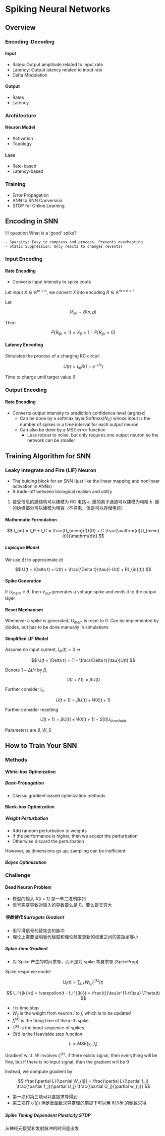 # Spiking Neural Networks

## Overview

### Encoding-Decoding

#### Input

- Rates: Output amplitude related to input rate
- Latency: Output latency related to input rate
- Delta Modulation

#### Output

- Rates
- Latency

### Architecture

#### Neuron Model

- Activation
- Topology

#### Loss

- Rate-based
- Latency-based

### Training

- Error Propagation
- ANN to SNN Conversion
- STDP for Online Learning

## Encoding in SNN

!!! question What is a 'good' spike?

    - Sparsity: Easy to compress and process; Prevents overheating
    - Static Suppression: Only reacts to changes (events)

### Input Encoding

#### Rate Encoding

- Converts input intensity to spike couts

Let input $X \in \mathbb{R}^{m \times n}$, we convert $X$ into encoding $R \in \mathbb{R}^{m\times n\times t}$

Let

$$ R_{ijk} \sim B(n, p) $$

Then

$$ P[R_{ijk} = 1] = X_{ij} = 1 - P[R_{ijk} = 0] $$

#### Latency Encoding

Simulates the process of a charging RC circuit

$$ U(t) = I_{in}R(1 - e^{-t/\tau}) $$

Time to charge until target value $\theta$

### Output Encoding

#### Rate Encoding

- Converts output intensity to prediction confidence level (argmax)
  - Can be done by a softmax layer $\mathrm{Softmax}(N_C)$ whose input is the number of spikes in a time interval for each output neuron
  - Can also be done by a MSE error function
    - Less robust to noise, but only requires one output neuron so the network can be smaller

## Training Algorithm for SNN

### Leaky Integrate and Fire (LIF) Neuron

- The buiding block for an SNN (just like the linear mapping and nonlinear activation in ANNs)
- A trade-off between biological realism and utility

1. 接受信息的膜结构可以建模为 RC 电路
   a. 膜的离子通道可以建模为电阻
   b. 膜的绝缘部分可以建模为电容（不导电，但是可以存储电荷）

#### Mathematic Formulation

$$ I_{in} = I_R + I_C = \frac{U_{mem}(t)}{R} + C \frac{\mathrm{d}U_{mem}(t)}{\mathrm{d}t} $$

##### Lapicque Model

We use $\Delta t$ to approximate $\mathrm{d}t$

$$ U(t + \Delta t) = U(t) + \frac{\Delta t}{\tau}(-U(t) + RI_{in}(t)) $$

#### Spike Generation

If $U_{mem} \ge \vartheta$, then $V_{out}$ generates a voltage spike and emits it to the output layer

#### Reset Mechanism

Whenever a spike is generated, $U_{mem}$ is reset to 0. Can be implemented by diodes, but has to be done manually in simulations

#### Simplified LIF Model

Assume no input current, $I_{in}(t) = 0$ =>

$$ U(t + \Delta t) = (1 - \frac{\Delta t}{\tau})U(t) $$

Denote $1 - \Delta t /\tau$ by $\beta$,

$$ U(t + \Delta t) = \beta U(t) $$

Further consider $I_{in}$

$$ U[t+1] = \beta U[t] + WX[t+1] $$

Further consider resetting

$$ U[t+1] = \beta U[t] + WX[t+1] - S[t]U_{threshold} $$

Parameters are $\beta, W, S$

## How to Train Your SNN

### Methods

#### White-box Optimization

##### Back-Propagation

- Classic gradient-based optimization methods

#### Black-box Optimization

##### Weight Perturbation

- Add random perturbation to weights
- If the performance is higher, then we accept the perturbation
- Otherwise discard the perturbation

However, as dimensions go up, sampling can be inefficient

##### Bayes Optimization

### Challenge

#### Dead Neuron Problem

- 模型的输入 $X[t+1]$ 是一串二进制序列
- 信号突变导致对输入的导数要么是 0，要么是无穷大

##### 导数替代 Surrogate Gradient

- 用平滑信号代替突变的脉冲
- 理论上需要证明替代梯度和理论梯度更新的权重之间的差距足够小

##### Spkie-time Gradient

- 对 Spike 产生的时间求导，而不是对 spike 本身求导 (SpikeProp)

Spike response model

$$ U_j(t) = \sum_{i,k} W_{i,j} I_i^{(k)} (t) $$

$$ I_i^{(k)}(t) = \varepsilon(t - f_i^{(k)}) = \frac{t}{\tau}e^{1-t/\tau} \Theta(t) $$

- $t$ is time step
- $W_{ij}$ is the weight from neuron $i$ to $j$, which is to be updated
- $f_i^{(k)}$ is the firing time of the $k$-th spike
- $I_i^{(k)}$ is the input sequence of spikes
- $\Theta(t)$ is the Heaviside step function

$$ L = MSE(y_j, f_j) $$

Gradient w.r.t. $W$ involves $I_i^{(k)}$. If there exists signal, then everything will be fine, but if there is no input signal, then the gradient will be $0$

Instead, we compute gradient by

$$ \frac{\partial L}{\partial W_{ij}} = \frac{\partial L}{\partial f_j} \frac{\partial f_j}{\partial U_j} \frac{\partial U_j}{\partial w_{ij}} $$

- 第一项和第三项可以直接求导得到
- 第二项在 $U(f_j)$ 满足反函数求导定理的前提下可以用 $\partial U / \partial t$ 的倒数求得

##### Spike Timing Dependent Plasticity STDP

从神经元接受和发射脉冲的时间差出发
